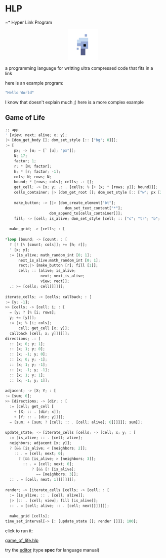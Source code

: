 # HLP

~\* Hyper Link Program

<p align="center">
<img width="100" src="./editor/assets/images/icon-512.png"/>
</p>
a programming language for writting ultra compressed code that fits in a link

here is an example program:

```rs
"Hello World"
```

I know that doesn't explain much ;)
here is a more complex example

## Game of Life

```rs
;; app
' [view; next; alive; x; y];
|> [dom_get_body []; dom_set_style [:: ["bg"; 0]]];
:= [
    px; -> [u; ~ [` [u]; "px"]];
    N; 17;
    factor; 1;
    r; * [N; factor];
    h; * [r; factor; -1];
    cols; N; rows; N;
    bound; * [rows; cols]; cells; .: [];
    get_cell; -> [x; y; .: . [cells; % [+ [x; * [rows; y]]; bound]]];
    cells_container; |> [dom_get_root []; dom_set_style [:: ["w"; px [380]]]];

    make_button; -> [|> [dom_create_element["bt"];
                           dom_set_text_content["*"];
                    dom_append_to[cells_container]]];
    fill; -> [cell; is_alive; dom_set_style [cell; :: ["c"; "tr"; "b"; "s2t"; "bg"; ? [is_alive; "#fff"; 0]]]];

  make_grid; -> [cells; : [

*loop [bound; -> [count; : [
  ? [! [% [count; cols]]; += [h; r]];
  ' [x; y];
  := [is_alive; math_random_int [0; 1];
      next_is_alive;math_random_int [0; 1];
      rect;|> [make_button [r]; fill [1]];
      cell; :: [alive; is_alive;
                next; next_is_alive;
                view; rect]];
  .: >= [cells; cell]]]]]];

iterate_cells; -> [cells; callback; : [
:= [y; -1];
>> [cells; -> [cell; i; : [
  = [y; ? [% [i; rows];
  y; += [y]]];
  := [x; % [i; cols];
      cell; get_cell [x; y]];
  callback [cell; x; y]]]]]];
directions; .: [
  :: [x; 0; y; 1];
  :: [x; 1; y; 0];
  :: [x; -1; y; 0];
  :: [x; 0; y; -1];
  :: [x; 1; y; -1];
  :: [x; -1; y; -1];
  :: [x; 1; y; 1];
  :: [x; -1; y; 1]];

adjacent; -> [X; Y; : [
:= [sum; 0];
>> [directions; -> [dir; : [
  := [cell; get_cell [
    + [X; :: . [dir; x]];
    + [Y; :: . [dir; y]]]];
  = [sum; + [sum; ? [cell; :: . [cell; alive]; 0]]]]]]; sum]];

update_state; -> [iterate_cells [cells; -> [cell; x; y; : [
  := [is_alive; :: . [cell; alive];
  neighbors; adjacent [x; y]];
  ? [&& [is_alive; < [neighbors; 2]];
    :: . = [cell; next; 0];
      ? [&& [is_alive; > [neighbors; 3]];
        :: . = [cell; next; 0];
            ? [&& [! [is_alive];
              == [neighbors; 3]];
  :: . = [cell; next; 1]]]]]]]];

render; -> [iterate_cells [cells; -> [cell; : [
  := [is_alive; :: . [cell; alive]];
  |> [:: . [cell; view]; fill [is_alive]];
  :: . = [cell; alive; :: . [cell; next]]]]]]];

  make_grid [cells];
time_set_interval[-> [: [update_state []; render []]]; 100];
```

click to run it:

[game_of_life.hlp](https://at-290690.github.io/hlp?l=J1t2aWV3O25leHQ7YWxpdmU7eDt5XTvFlVvDhVvDkFtdO8WUWyJiZyI7MMK3MzvFj1thMDvFkFt1O35bYFt1XTsicHgiXV07TjsxNztiMDsxO3I7KltOO2IwXTtoOypbcsQVLTFdO2MwO047ZMQFZTA7KltkMDtjMF07ZjA7xZNbXTtnxVV4O3k7xYFbZjA7JVsrW3jGJ3ldXTtlxX1oMOgAmJHnAJh3IjthMFszODDCtzQ7acVExCKCW8KjW8KpWyJidCJdOyIqIl07aMVCasUjdDA7cTA7w4XECcRGYyI7InRyIjsiYiI7InMydMQKZyI7P1txMDsiI2ZmZuUA%2FTQ7a8U%2BZjA7OlvErVtlxQ5jb3VudDs6Wz9bIVslxw5jMF1dO8WGW2g7cl1dOyfkANdd5AE6cTA7wrJbMDsxXTtyygtz5QDWajBbaTBbcl07MV1dO%2BYAmOYBj3Ew5gGdcjA75QGqc8RdxLnkAId0MMK3Njts6ACWY2FsbGJhY2s7OlvFj1t55QF2xZHEGuYA9Gk7Ols9W3k7P1slW2k7ZDBd5AFuhlt55wHYeDvEF%2BQBlXQwO2cw5QC2XclVxEF4O3nEcW3lAbTFlFt4OzA7eeQAw8UMMTt5OzDHDC3MDcQl5QCMyCbJDcUnzRvNGuQBC27lAL5YO1nmANZ1MMVXkVvkAIWQW2RpcsYY5gCzK1tYO8WAxRZ4XV07K1tZyA955AHAPcQ%2FK8QFP8QxxYDEBuUBZl3kAeE2O3XkAVxvxVpsMOoBOeQCl8Vmcc81djA7bugBKT9bxY3EITxbdjA7MuQBpLXEKuUBvDDKHz7EHzPWHyFbceQA3YnTIzHCtzg7cPEAmvQAluUDvWowW8YU5AI0XTtx5QI1xU%2FFJccxxFvCtzc7a8RTXTvCrFvFkFs6W28wW107cDBb5AIZMTAwXTs%3D)

try the [editor](https://at-290690.github.io/hlp/editor)
(type **spec** for language manual)
